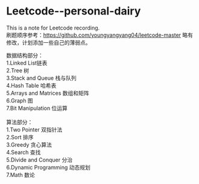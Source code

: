 # Leetcode--personal-dairy
This is a note for Leetcode recording. \
刷题顺序参考：https://github.com/youngyangyang04/leetcode-master
略有修改，计划添加一些自己的薄弱点。

数据结构部分：\
1.Linked List链表 \
2.Tree 树 \
3.Stack and Queue 栈与队列 \
4.Hash Table 哈希表 \
5.Arrays and Matrices 数组和矩阵 \
6.Graph 图 \
7.Bit Manipulation 位运算 \
\
算法部分：\
1.Two Pointer 双指针法 \
2.Sort 排序 \
3.Greedy 贪心算法 \
4.Search 查找 \
5.Divide and Conquer 分治 \
6.Dynamic Programming 动态规划 \
7.Math 数论
